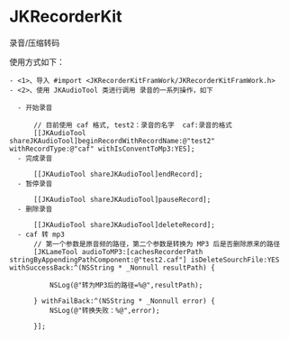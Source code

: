 # JKRecorderKit
录音/压缩转码

使用方式如下：

    - <1>、导入 #import <JKRecorderKitFramWork/JKRecorderKitFramWork.h>
    - <2>、使用 JKAudioTool 类进行调用 录音的一系列操作，如下
    
      - 开始录音
      
          // 目前使用 caf 格式, test2：录音的名字  caf:录音的格式
          [[JKAudioTool shareJKAudioTool]beginRecordWithRecordName:@"test2" withRecordType:@"caf" withIsConventToMp3:YES];
      - 完成录音
      
          [[JKAudioTool shareJKAudioTool]endRecord];
      - 暂停录音
      
          [[JKAudioTool shareJKAudioTool]pauseRecord];
      - 删除录音
      
          [[JKAudioTool shareJKAudioTool]deleteRecord];
      - caf 转 mp3
          // 第一个参数是原音频的路径，第二个参数是转换为 MP3 后是否删除原来的路径
          [JKLameTool audioToMP3:[cachesRecorderPath stringByAppendingPathComponent:@"test2.caf"] isDeleteSourchFile:YES withSuccessBack:^(NSString * _Nonnull resultPath) {
        
              NSLog(@"转为MP3后的路径=%@",resultPath);
        
          } withFailBack:^(NSString * _Nonnull error) {
              NSLog(@"转换失败：%@",error);
        
          }];
